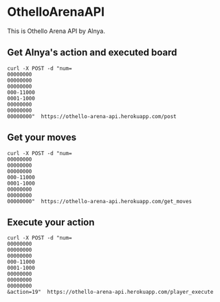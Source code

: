 # OthelloArenaAPI
This is Othello Arena API by Alnya.

## Get Alnya's action and executed board
```
curl -X POST -d "num=
00000000
00000000
00000000
000-11000
0001-1000
00000000
00000000
00000000"  https://othello-arena-api.herokuapp.com/post
```

## Get your moves
```
curl -X POST -d "num=
00000000
00000000
00000000
000-11000
0001-1000
00000000
00000000
00000000"  https://othello-arena-api.herokuapp.com/get_moves
```

## Execute your action
```
curl -X POST -d "num=
00000000
00000000
00000000
000-11000
0001-1000
00000000
00000000
00000000
&action=19"  https://othello-arena-api.herokuapp.com/player_execute
```
